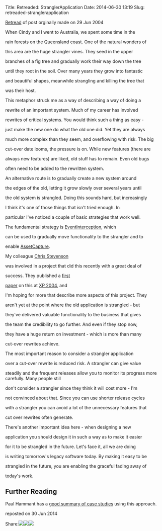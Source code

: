 Title: Retreaded: StranglerApplication
Date: 2014-06-30 13:19
Slug: retreaded-stranglerapplication

[Retread](http://martinfowler.com/bliki/Retread.html) of post orginally
made on 29 Jun 2004

</p>

When Cindy and I went to Australia, we spent some time in the

rain forests on the Queensland coast. One of the natural wonders of

this area are the huge strangler vines. They seed in the upper

branches of a fig tree and gradually work their way down the tree

until they root in the soil. Over many years they grow into fantastic

and beautiful shapes, meanwhile strangling and killing the tree that

was their host.

</p>

This metaphor struck me as a way of describing a way of doing a

rewrite of an important system. Much of my career has involved

rewrites of critical systems. You would think such a thing as easy -

just make the new one do what the old one did. Yet they are always

much more complex than they seem, and overflowing with risk. The big

cut-over date looms, the pressure is on. While new features (there are

always new features) are liked, old stuff has to remain. Even old bugs

often need to be added to the rewritten system.

</p>

An alternative route is to gradually create a new system around

the edges of the old, letting it grow slowly over several years until

the old system is strangled. Doing this sounds hard, but increasingly

I think it's one of those things that isn't tried enough. In

particular I've noticed a couple of basic strategies that work well.

The fundamental strategy is
[EventInterception](http://martinfowler.com/bliki/EventInterception.html),
which

can be used to gradually move functionality to the strangler and to

enable [AssetCapture](http://martinfowler.com/bliki/AssetCapture.html).

</p>

My colleague [Chris
Stevenson](https://twitter.com/#!/search/%22chris%20stevenson%22z/)

was involved in a project that did this recently with a great deal of

success. They published a
<a href="http://cdn.pols.co.uk/papers/agile-approach-to-legacy-systems.pdf">first

paper</a> on this at [XP 2004](http://www.xp2004.org/), and

I'm hoping for more that describe more aspects of this project. They

aren't yet at the point where the old application is strangled - but

they've delivered valuable functionality to the business that gives

the team the credibility to go further. And even if they stop now,

they have a huge return on investment - which is more than many

cut-over rewrites achieve.

</p>

The most important reason to consider a strangler application

over a cut-over rewrite is reduced risk. A strangler can give value

steadily and the frequent releases allow you to monitor its progress
more carefully. Many people still

don't consider a strangler since they think it will cost more - I'm

not convinced about that. Since you can use shorter release cycles

with a strangler you can avoid a lot of the unnecessary features that

cut over rewrites often generate.

</p>

There's another important idea here - when designing a new

application you should design it in such a way as to make it easier

for it to be strangled in the future. Let's face it, all we are doing

is writing tomorrow's legacy software today. By making it easy to be

strangled in the future, you are enabling the graceful fading away of

today's work.

</p>

<div class="furtherReading">

</p>

Further Reading
---------------

</p>

Paul Hammant has a [good summary of case
studies](http://paulhammant.com/2013/07/14/legacy-application-strangulation-case-studies/)
using this approach.

</p>
<p>

</div>

</p>

reposted on 30 Jun 2014

</p>

<span
class="label">Share:</span>[![](http://martinfowler.com/t_mini-a.png)](https://twitter.com/intent/tweet?url=http://martinfowler.com/bliki/StranglerApplication.html&text=Bliki:%20StranglerApplication "Share on Twitter")[![](http://martinfowler.com/fb-icon-20.png)](https://facebook.com/sharer.php?u=http://martinfowler.com/bliki/StranglerApplication.html "Share on Facebook")[![](http://martinfowler.com/gplus-16.png)](https://plus.google.com/share?url=http://martinfowler.com/bliki/StranglerApplication.html "Share on Google Plus")

</p>

